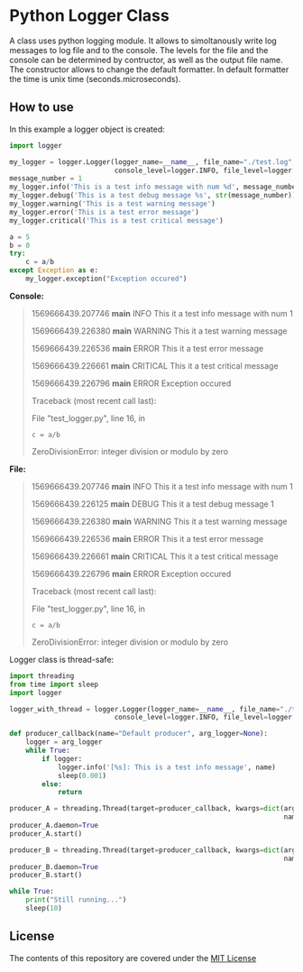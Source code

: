 # Python Logger Class
A class uses python logging module. 
It allows to simoltanously write log messages to log file and to the console.
The levels for the file and the console can be determined by contructor,
as well as the output file name. The constructor allows to change the default
formatter. In default formatter the time is unix time (seconds.microseconds).

## How to use

In this example a logger object is created:
```python
import logger

my_logger = logger.Logger(logger_name=__name__, file_name="./test.log",
                          console_level=logger.INFO, file_level=logger.DEBUG)
message_number = 1
my_logger.info('This is a test info message with num %d', message_number)
my_logger.debug('This is a test debug message %s', str(message_number))
my_logger.warning('This is a test warning message')
my_logger.error('This is a test error message')
my_logger.critical('This is a test critical message')

a = 5
b = 0
try:
    c = a/b
except Exception as e:
    my_logger.exception("Exception occured")
```

**Console:**
> 1569666439.207746 __main__     INFO       This it a test info message with num 1
> 
> 1569666439.226380 __main__     WARNING    This it a test warning message
> 
> 1569666439.226536 __main__     ERROR      This it a test error message
> 
> 1569666439.226661 __main__     CRITICAL   This it a test critical message
> 
> 1569666439.226796 __main__     ERROR      Exception occured
> 
> Traceback (most recent call last):
> 
>  File "test_logger.py", line 16, in <module>
> 
>     c = a/b
> 
> ZeroDivisionError: integer division or modulo by zero


**File:**
> 1569666439.207746 __main__     INFO       This it a test info message with num 1
> 
> 1569666439.226125 __main__     DEBUG      This it a test debug message 1
> 
> 1569666439.226380 __main__     WARNING    This it a test warning message
> 
> 1569666439.226536 __main__     ERROR      This it a test error message
> 
> 1569666439.226661 __main__     CRITICAL   This it a test critical message
> 
> 1569666439.226796 __main__     ERROR      Exception occured
>
> Traceback (most recent call last):
> 
>  File "test_logger.py", line 16, in <module>
> 
>     c = a/b
> 
> ZeroDivisionError: integer division or modulo by zero

Logger class is thread-safe:
```python
import threading
from time import sleep
import logger

logger_with_thread = logger.Logger(logger_name=__name__, file_name="./test_thread.log",
                          console_level=logger.INFO, file_level=logger.DEBUG)

def producer_callback(name="Default producer", arg_logger=None):
    logger = arg_logger
    while True:
        if logger:
            logger.info('[%s]: This is a test info message', name)
            sleep(0.001)
        else:
            return 

producer_A = threading.Thread(target=producer_callback, kwargs=dict(arg_logger=logger_with_thread,
                                                                    name="Producer A"))
producer_A.daemon=True
producer_A.start()

producer_B = threading.Thread(target=producer_callback, kwargs=dict(arg_logger=logger_with_thread,
                                                                    name="Producer B"))
producer_B.daemon=True
producer_B.start()

while True:
    print("Still running...")
    sleep(10)
```

## License
The contents of this repository are covered under the [MIT License](./LICENSE.txt)

